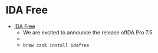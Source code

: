 # IDA Free
- [IDA Free](https://www.hex-rays.com/index.shtml)
  -  We are excited to announce the release ofIDA Pro 7.5
  - 
  - `brew cask install idafree`
